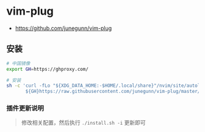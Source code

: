 # vim-plug

- https://github.com/junegunn/vim-plug

## 安装
```bash
# 中国镜像
export GH=https://ghproxy.com/

# 安装
sh -c 'curl -fLo "${XDG_DATA_HOME:-$HOME/.local/share}"/nvim/site/autoload/plug.vim --create-dirs \
       ${GH}https://raw.githubusercontent.com/junegunn/vim-plug/master/plug.vim'
```

### 插件更新说明
> 修改相关配置，然后执行 `./install.sh -i` 更新即可
